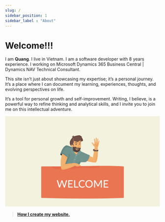 ```yaml
---
slug: /
sidebar_position: 1
sidebar_label : "About"
---
```

# Welcome!!!

I am **Quang**. I live in Vietnam. I am a software developer with 8 years experience. I working on Microsoft Dynamics 365 Business Central | Dynamics NAV Technical Consultant.

This site isn’t just about showcasing my expertise; it’s a personal journey. It’s a place where I can document my learning, experiences, thoughts, and evolving perspectives on life. 

It’s a tool for personal growth and self-improvement. Writing, I believe, is a powerful way to refine thinking and analytical skills, and I invite you to join me on this intellectual adventure.

![img](img/Welcome.png)

> **[How I create my website.](intro.md)**


